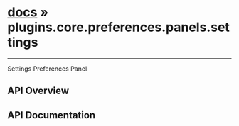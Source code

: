 # [docs](index.md) » plugins.core.preferences.panels.settings
---

Settings Preferences Panel

## API Overview

## API Documentation

